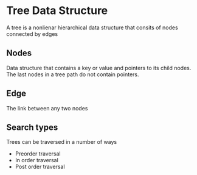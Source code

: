 # Tree Data Structure

A tree is a nonlienar hierarchical data structure that consits of nodes connected by edges

## Nodes

Data structure that contains a key or value and pointers to its child nodes. The last nodes in a tree path do not contain pointers.

## Edge

The link between any two nodes

## Search types

Trees can be traversed in a number of ways

- Preorder traversal
- In order traversal
- Post order traversal
